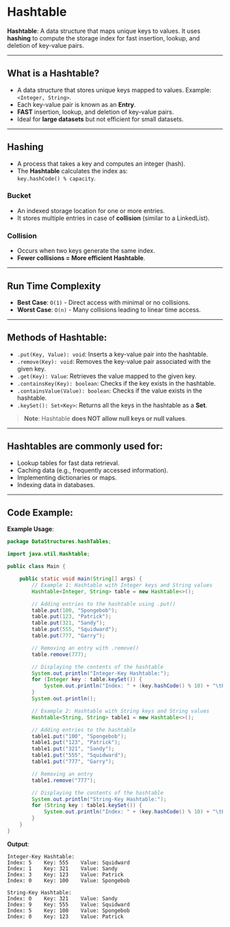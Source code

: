 # Hashtable

**Hashtable**: A data structure that maps unique keys to values. It uses **hashing** to compute the storage index for fast insertion, lookup, and deletion of key-value pairs.

---

## What is a Hashtable?

- A data structure that stores unique keys mapped to values. Example: `<Integer, String>`.
- Each key-value pair is known as an **Entry**.
- **FAST** insertion, lookup, and deletion of key-value pairs.
- Ideal for **large datasets** but not efficient for small datasets.

---

## Hashing

- A process that takes a key and computes an integer (hash).
- The **Hashtable** calculates the index as:  
  `key.hashCode() % capacity`.

### Bucket

- An indexed storage location for one or more entries.
- It stores multiple entries in case of **collision** (similar to a LinkedList).

### Collision

- Occurs when two keys generate the same index.
- **Fewer collisions = More efficient Hashtable**.

---

## Run Time Complexity

- **Best Case**: `O(1)` - Direct access with minimal or no collisions.
- **Worst Case**: `O(n)` - Many collisions leading to linear time access.

---

## Methods of Hashtable:

- `.put(Key, Value): void`: Inserts a key-value pair into the hashtable.
- `.remove(Key): void`: Removes the key-value pair associated with the given key.
- `.get(Key): Value`: Retrieves the value mapped to the given key.
- `.containsKey(Key): boolean`: Checks if the key exists in the hashtable.
- `.containsValue(Value): boolean`: Checks if the value exists in the hashtable.
- `.keySet(): Set<Key>`: Returns all the keys in the hashtable as a **Set**.

> **Note**: Hashtable **does NOT allow null keys or null values**.

---

## Hashtables are commonly used for:
- Lookup tables for fast data retrieval.
- Caching data (e.g., frequently accessed information).
- Implementing dictionaries or maps.
- Indexing data in databases.

---

## Code Example:

**Example Usage**:
```java
package DataStructures.hashTables;

import java.util.Hashtable;

public class Main {

    public static void main(String[] args) {
        // Example 1: Hashtable with Integer keys and String values
        Hashtable<Integer, String> table = new Hashtable<>();

        // Adding entries to the hashtable using .put()
        table.put(100, "Spongebob");
        table.put(123, "Patrick");
        table.put(321, "Sandy");
        table.put(555, "Squidward");
        table.put(777, "Garry");

        // Removing an entry with .remove()
        table.remove(777);

        // Displaying the contents of the hashtable
        System.out.println("Integer-Key Hashtable:");
        for (Integer key : table.keySet()) {
            System.out.println("Index: " + (key.hashCode() % 10) + "\tKey: " + key + "\tValue: " + table.get(key));
        }
        System.out.println();

        // Example 2: Hashtable with String keys and String values
        Hashtable<String, String> table1 = new Hashtable<>();

        // Adding entries to the hashtable
        table1.put("100", "Spongebob");
        table1.put("123", "Patrick");
        table1.put("321", "Sandy");
        table1.put("555", "Squidward");
        table1.put("777", "Garry");

        // Removing an entry
        table1.remove("777");

        // Displaying the contents of the hashtable
        System.out.println("String-Key Hashtable:");
        for (String key : table1.keySet()) {
            System.out.println("Index: " + (key.hashCode() % 10) + "\tKey: " + key + "\tValue: " + table1.get(key));
        }
    }
}
```

**Output**:
```text
Integer-Key Hashtable:
Index: 5	Key: 555	Value: Squidward
Index: 1	Key: 321	Value: Sandy
Index: 3	Key: 123	Value: Patrick
Index: 0	Key: 100	Value: Spongebob

String-Key Hashtable:
Index: 0	Key: 321	Value: Sandy
Index: 9	Key: 555	Value: Squidward
Index: 5	Key: 100	Value: Spongebob
Index: 0	Key: 123	Value: Patrick
```